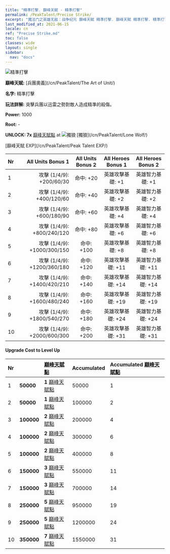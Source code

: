 ```yaml
---
title: "精準打擊. 巔峰天賦 - 精準打擊"
permalink: /PeakTalent/Precise Strike/
excerpt: "魔法门之英雄无敌：战争纪元 巔峰天賦 精準打擊. 巔峰天賦 精準打擊. 精準打擊"
last_modified_at: 2021-06-15
locale: cn
ref: "Precise Strike.md"
toc: false
classes: wide
layout: single
sidebar:
  nav: "docs"
---
```


  ![精準打擊](/images/pt/talent_2002.png)

  **巔峰天賦:** [兵團奧義](/cn/PeakTalent/The Art of Unit/)

  **名字:** 精準打擊

  **玩法詳解:** 突擊兵團以迅雷之勢對敵人造成精準的殺傷。

  **Power:** 1000

  **Root:** -

  **UNLOCK: 7x** [巔峰天賦點](/cn/Items/con_934/) at ![獨狼](/images/pt/talent_2001.png) [獨狼](/cn/PeakTalent/Lone Wolf/)

  [巔峰天賦 EXP](/cn/PeakTalent/Peak Talent EXP/)

  | Nr | All Units Bonus 1 | All Units Bonus 2 | All Heroes Bonus 1 | All Heroes Bonus 2 |
  |:---|--------------:|:-------------:|:-------------:|:-------------:|
  | 1 | 攻擊 (1/4/9): +200/60/30 | 命中: +20 | 英雄攻擊基礎: +1 | 英雄智力基礎: +1 |
  | 2 | 攻擊 (1/4/9): +400/120/60 | 命中: +40 | 英雄攻擊基礎: +2 | 英雄智力基礎: +2 |
  | 3 | 攻擊 (1/4/9): +600/180/90 | 命中: +60 | 英雄攻擊基礎: +4 | 英雄智力基礎: +4 |
  | 4 | 攻擊 (1/4/9): +800/240/120 | 命中: +80 | 英雄攻擊基礎: +6 | 英雄智力基礎: +6 |
  | 5 | 攻擊 (1/4/9): +1000/300/150 | 命中: +100 | 英雄攻擊基礎: +8 | 英雄智力基礎: +8 |
  | 6 | 攻擊 (1/4/9): +1200/360/180 | 命中: +120 | 英雄攻擊基礎: +11 | 英雄智力基礎: +11 |
  | 7 | 攻擊 (1/4/9): +1400/420/210 | 命中: +140 | 英雄攻擊基礎: +14 | 英雄智力基礎: +14 |
  | 8 | 攻擊 (1/4/9): +1600/480/240 | 命中: +160 | 英雄攻擊基礎: +19 | 英雄智力基礎: +19 |
  | 9 | 攻擊 (1/4/9): +1800/540/270 | 命中: +180 | 英雄攻擊基礎: +24 | 英雄智力基礎: +24 |
  | 10 | 攻擊 (1/4/9): +2000/600/300 | 命中: +200 | 英雄攻擊基礎: +31 | 英雄智力基礎: +31 |


#### Upgrade Cost to Level Up

  | Nr | <i class="fas fa-coins"/> | [巔峰天賦點](/cn/Items/con_934/) | Accumulated <i class="fas fa-coins"/> | Accumulated [巔峰天賦點](/cn/Items/con_934/) |
  |:---|:--------------|:-------------|:-------------|:-------------|
  | 1 | **50000** | **1** [巔峰天賦點](/cn/Items/con_934/) | 50000 | 1 |
  | 2 | **50000** | **1** [巔峰天賦點](/cn/Items/con_934/) | 100000 | 2 |
  | 3 | **100000** | **2** [巔峰天賦點](/cn/Items/con_934/) | 200000 | 4 |
  | 4 | **100000** | **2** [巔峰天賦點](/cn/Items/con_934/) | 300000 | 6 |
  | 5 | **100000** | **2** [巔峰天賦點](/cn/Items/con_934/) | 400000 | 8 |
  | 6 | **150000** | **3** [巔峰天賦點](/cn/Items/con_934/) | 550000 | 11 |
  | 7 | **150000** | **3** [巔峰天賦點](/cn/Items/con_934/) | 700000 | 14 |
  | 8 | **250000** | **5** [巔峰天賦點](/cn/Items/con_934/) | 950000 | 19 |
  | 9 | **250000** | **5** [巔峰天賦點](/cn/Items/con_934/) | 1200000 | 24 |
  | 10 | **350000** | **7** [巔峰天賦點](/cn/Items/con_934/) | 1550000 | 31 |
